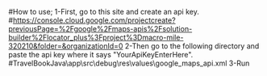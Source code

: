 #How to use;
1-First, go to this site and create an api key.
    #https://console.cloud.google.com/projectcreate?previousPage=%2Fgoogle%2Fmaps-apis%2Fsolution-builder%2Flocator_plus%3Fproject%3Dmacro-mile-320210&folder=&organizationId=0
2-Then go to the following directory and paste the api key where it says "YourApiKeyEnterHere".
    #TravelBookJava\app\src\debug\res\values\google_maps_api.xml
3-Run
